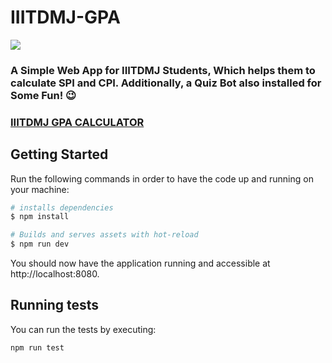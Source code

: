 # IIITDMJ-GPA    

![](https://visitor-badge.glitch.me/badge?page_id=abhisheknaiidu.IIITDMJ-GPA)
### A Simple Web App for IIITDMJ Students, Which helps them to calculate SPI and CPI. Additionally, a Quiz Bot also installed for Some Fun! 😉

### [IIITDMJ GPA CALCULATOR](https://iiitdmj-gpa.now.sh/)

## Getting Started

Run the following commands in order to have the code up and running on your machine:

``` bash
# installs dependencies
$ npm install

# Builds and serves assets with hot-reload
$ npm run dev
```

You should now have the application running and accessible at http://localhost:8080.

## Running tests

You can run the tests by executing:
``` bash
npm run test
```
